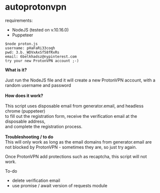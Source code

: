 # autoprotonvpn
requirements:<br>
- NodeJS (tested on v.10.16.0)<br>
- Puppeteer<br>

```
$node proton.js
username: pHaFaRi33coqh
pwd: 3.b._WDVxAxSf58fRxRs
email: 6belkhadsz@nypinterest.com
try your new ProtonVPN account ;-)
```

<b>What is it?</b><br>
<br>
Just run the NodeJS file and it will create a new ProtonVPN account, with a random username and password<br>
<br>
<b>How does it work?</b> <br>
<br>
This script uses disposable email from generator.email, and headless chrome (puppeteer)<br>
to fill out the registration form, receive the verification email at the disposable address,<br>
and complete the registration process.<br>
<br>
<b>Troubleshooting / to do</b><br>
This will only work as long as the email domains from generator.email are not blocked by ProtonVPN - sometimes they are, so just try again. 

Once ProtonVPN add protections such as recaptcha, this script will not work. 

To-do 
- delete verification email
- use promise / await version of requests module
